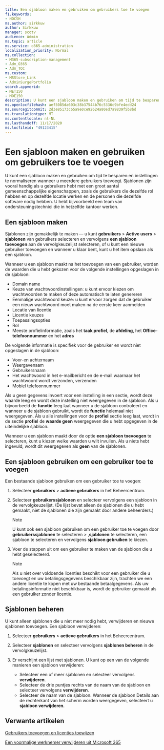 ```yaml
---
title: Een sjabloon maken en gebruiken om gebruikers toe te voegen
f1.keywords:
- NOCSH
ms.author: sirkkuw
author: Sirkkuw
manager: scotv
audience: Admin
ms.topic: article
ms.service: o365-administration
localization_priority: Normal
ms.collection:
- M365-subscription-management
- Adm_O365
- Adm_TOC
ms.custom:
- MSStore_Link
- AdminSurgePortfolio
search.appverid:
- MET150
- MOE150
description: U kunt een sjabloon maken en gebruiken om tijd te besparen en instellingen te normaliseren wanneer u meerdere gebruikers toevoegt.
ms.openlocfilehash: aef5085da603c38b37544b76c5336c9bfe4edd24
ms.sourcegitcommit: 2d3e85173c65a9e0ce92624a80ed7a9839f5b8bd
ms.translationtype: MT
ms.contentlocale: nl-NL
ms.lasthandoff: 11/17/2020
ms.locfileid: "49123415"
---
```

# <a name="create-and-use-a-template-to-add-users"></a>Een sjabloon maken en gebruiken om gebruikers toe te voegen

U kunt een sjabloon maken en gebruiken om tijd te besparen en instellingen te normaliseren wanneer u meerdere gebruikers toevoegt. Sjablonen zijn vooral handig als u gebruikers hebt met een groot aantal gemeenschappelijke eigenschappen, zoals de gebruikers die dezelfde rol hebben en op dezelfde locatie werken en de personen die dezelfde software nodig hebben. U hebt bijvoorbeeld een team van ondersteuningstechnici die in hetzelfde kantoor werken.  

## <a name="create-a-template"></a>Een sjabloon maken

Sjablonen zijn gemakkelijk te maken &mdash; u kunt **gebruikers**  >  **Active users**  >  **sjablonen** van gebruikers selecteren en vervolgens **een sjabloon toevoegen** aan de vervolgkeuzelijst selecteren, of u kunt een nieuwe gebruiker toevoegen en wanneer u klaar bent, kunt u het item opslaan als een sjabloon.

Wanneer u een sjabloon maakt na het toevoegen van een gebruiker, worden de waarden die u hebt gekozen voor de volgende instellingen opgeslagen in de sjabloon:

- Domain name
- Keuze van wachtwoordinstellingen: u kunt ervoor kiezen om wachtwoorden te maken of deze automatisch te laten genereren
- Eenmalige wachtwoord keuze: u kunt ervoor zorgen dat de gebruiker een nieuw wachtwoord moet maken na de eerste keer aanmelden
- Locatie van licentie
- Licentie keuzes
- Toepassingsopties
- Rol
- Meeste profielinformatie, zoals het **taak profiel**, de **afdeling**, het **Office**- **telefoonnummer** en het **adres** 

De volgende informatie is specifiek voor de gebruiker en wordt niet opgeslagen in de sjabloon:

- Voor-en achternaam
- Weergavenaam
- Gebruikersnaam
- Het wachtwoord in het e-mailbericht en de e-mail waarnaar het wachtwoord wordt verzonden, verzenden
- Mobiel telefoonnummer

Als u geen gegevens invoert voor een instelling in een sectie, wordt deze waarde leeg en wordt deze instelling niet weergegeven in de sjabloon. Als u bijvoorbeeld de **functie** leeg laat wanneer u de sjabloon controleert en wanneer u de sjabloon gebruikt, wordt de **functie** helemaal niet weergegeven. Als u alle instellingen voor de **profiel** sectie leeg laat, wordt in de sectie **profiel** de **waarde geen** weergegeven die u hebt opgegeven in de uiteindelijke sjabloon.

Wanneer u een sjabloon maakt door de optie **een sjabloon toevoegen** te selecteren, kunt u kiezen welke waarden u wilt invullen. Als u niets hebt ingevuld, wordt dit weergegeven als **geen** van de sjablonen.

## <a name="use-a-template-to-add-a-user"></a>Een sjabloon gebruiken om een gebruiker toe te voegen

Een bestaande sjabloon gebruiken om een gebruiker toe te voegen:

1. Selecteer **gebruikers**  >  **actieve gebruikers** in het Beheercentrum.

2. Selecteer **gebruikerssjablonen** en selecteer vervolgens een sjabloon in de vervolgkeuzelijst. (De lijst bevat alleen de sjablonen die u hebt gemaakt, niet de sjablonen die zijn gemaakt door andere beheerders.)

   > [!NOTE]
   > U kunt ook een sjabloon gebruiken om een gebruiker toe te voegen door **gebruikerssjablonen** te selecteren  >  ,**sjablonen** te selecteren, een sjabloon te selecteren en vervolgens **sjabloon gebruiken** te kiezen.

3. Voer de stappen uit om een gebruiker te maken van de sjabloon die u hebt geselecteerd.

   > [!NOTE]
   > Als u niet over voldoende licenties beschikt voor een gebruiker die u toevoegt en uw betalingsgegevens beschikbaar zijn, trachten we een andere licentie te kopen met uw bestaande betaalgegevens. Als uw betalingsinformatie niet beschikbaar is, wordt de gebruiker gemaakt als een gebruiker zonder licentie.

## <a name="manage-templates"></a>Sjablonen beheren

U kunt alleen sjablonen die u niet meer nodig hebt, verwijderen en nieuwe sjablonen toevoegen. Een sjabloon verwijderen:

1. Selecteer **gebruikers**  >  **actieve gebruikers** in het Beheercentrum.

2. Selecteer **sjablonen** en selecteer vervolgens **sjablonen beheren** in de vervolgkeuzelijst.

3. Er verschijnt een lijst met sjablonen. U kunt op een van de volgende manieren een sjabloon verwijderen:
    - Selecteer een of meer sjablonen en selecteer vervolgens **verwijderen**. 
    - Selecteer de drie puntjes rechts van de naam van de sjabloon en selecteer vervolgens **verwijderen**.
    - Selecteer de naam van de sjabloon. Wanneer de sjabloon Details aan de rechterkant van het scherm worden weergegeven, selecteert u **sjabloon verwijderen**.

## <a name="related-articles"></a>Verwante artikelen

[Gebruikers toevoegen en licenties toewijzen](add-users.md)

[Een voormalige werknemer verwijderen uit Microsoft 365](remove-former-employee.md)
  
